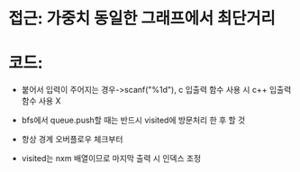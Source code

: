 # 접근: 가중치 동일한 그래프에서 최단거리

# 코드:

- 붙어서 입력이 주어지는 경우->scanf("%1d"), c 입출력 함수 사용 시 c++ 입출력 함수 사용 X

- bfs에서 queue.push할 때는 반드시 visited에 방문처리 한 후 할 것

- 항상 경계 오버플로우 체크부터

- visited는 nxm 배열이므로 마지막 출력 시 인덱스 조정
